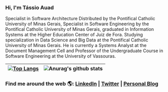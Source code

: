 ### Hi, I'm Tássio Auad

Specialist in Software Architecture Distributed by the Pontifical Catholic University of Minas Gerais, Specialist in Software Engineering by the Pontifical Catholic University of Minas Gerais, graduated in Information Systems at the Higher Education Center of Juiz de Fora. Studying specialization in Data Science and Big Data at the Pontifical Catholic University of Minas Gerais. He is currently a Systems Analyst at the Document Management Cell and Professor of the Undergraduate Course in Software Engineering at the University of Vassouras.

| [![Top Langs](https://github-readme-stats.vercel.app/api/top-langs/?username=tassioauad&layout=compact&count_private=true)](https://github.com/anuraghazra/github-readme-stats)  |  ![Anurag's github stats](https://github-readme-stats.vercel.app/api?username=tassioauad&hide=prs,issues,contribs&count_private=true&show_icons=true)  |
| ------------------- | ------------------- |

### Find me around the web 🌎: <a href="https://www.linkedin.com/in/tassioauad/" target="_blank">LinkedIn</a> | <a href="https://twitter.com/tassioauad" target="_blank">Twitter</a> | <a href="https://www.tassioauad.com/" target="_blank">Personal Blog</a>
<!-- LISTA DE EMOJIS
https://www.webfx.com/tools/emoji-cheat-sheet/
-->
